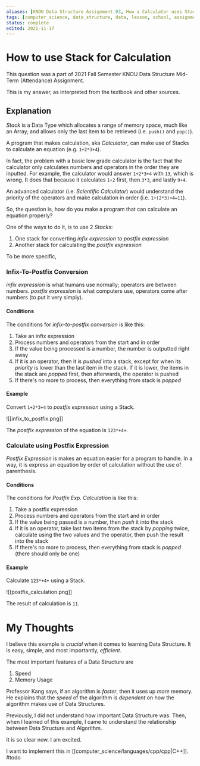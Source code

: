 ```yaml
---
aliases: [KNOU Data Structure Assignment 03, How a Calculator uses Stack, Applying Stack, How to use Stack for Calculation]
tags: [computer_science, data_structure, data, lesson, school, assignment, data_science]
status: complete
edited: 2021-11-17
---
```


# How to use Stack for Calculation
This question was a part of 2021 Fall Semester KNOU Data Structure Mid-Term (Attendance) Assignment.

This is my answer, as interpreted from the textbook and other sources.

## Explanation
_Stack_ is a Data Type which allocates a range of memory space, much like an Array, and allows only the last item to be retrieved (i.e. `push()` and `pop()`).

A program that makes calculation, aka _Calculator_, can make use of Stacks to calculate an equation (e.g. `1+2*3+4`).

In fact, the problem with a basic low grade calculator is the fact that the calculator only calculates numbers and operators in the order they are inputted. For example, the calculator would answer `1+2*3+4` with `13`, which is wrong. It does that because it calculates `1+2` first, then `3*3`, and lastly `9+4`.

An advanced calculator (i.e. _Scientific Calculator_) would understand the priority of the operators and make calculation in order (i.e. `1+(2*3)+4=11`).

So, the question is, how do you make a program that can calculate an equation properly?

One of the ways to do it, is to use 2 _Stacks_:
1. One stack for converting _infix expression_ to _postfix expression_
2. Another stack for calculating the _postfix expression_

To be more specific,

### Infix-To-Postfix Conversion
_infix expression_ is what humans use normally; operators are between numbers.
_postfix expression_ is what computers use, operators come after numbers (to put it very simply).

#### Conditions
The conditions for _infix-to-postfix conversion_ is like this:
1. Take an infix expression
2. Process numbers and operators from the start and in order
3. If the value being processed is a number, the number is outputted right away
4. If it is an operator, then it is _pushed_ into a stack, except for when its _priority_ is lower than the last item in the stack. If it is lower, the items in the stack are _popped_ first, then afterwards, the operator is pushed
5. If there's no more to process, then everything from stack is _popped_

#### Example
Convert `1+2*3+4` to _postfix expression_ using a Stack.

![[infix_to_postfix.png]]

The _postfix expression_ of the equation is `123*+4+`.

### Calculate using Postfix Expression
_Postfix Expression_ is makes an equation easier for a program to handle.
In a way, it is express an equation by order of calculation without the use of parenthesis.

#### Conditions
The conditions for _Postfix Exp. Calculation_ is like this:
1. Take a postfix expression
2. Process numbers and operators from the start and in order
3. If the value being passed is a number, then _push_ it into the stack
4. If it is an operator, take last two items from the stack by _popping_ twice, calculate using the two values and the operator, then push the result into the stack
5. If there's no more to process, then everything from stack is _popped_ (there should only be one)

#### Example
Calculate `123*+4+` using a Stack.

![[postfix_calculation.png]]

The result of calculation is `11`.

# My Thoughts
I believe this example is _crucial_ when it comes to learning Data Structure. It is easy, simple, and most importantly, _efficient_.

The most important features of a Data Structure are
1. Speed
2. Memory Usage

Professor Kang says, if an algorithm is _faster_, then it uses up _more_ memory.
He explains that the _speed_ of the algorithm is _dependent_ on how the algorithm makes use of Data Structures.

Previously, I did not understand how important Data Structure was. Then, when I learned of this example, I came to understand the relationship between Data Structure and Algorithm.

It is so clear now. I am excited.

I want to implement this in [[computer_science/languages/cpp/cpp|C++]]. #todo